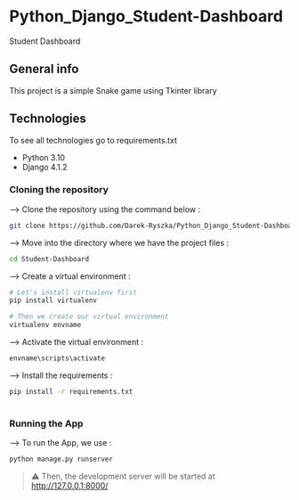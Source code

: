 # Python_Django_Student-Dashboard

Student Dashboard

## General info
This project is a simple Snake game using Tkinter library 

## Technologies
To see all technologies go to requirements.txt
* Python 3.10
* Django 4.1.2


### Cloning the repository

--> Clone the repository using the command below :
```bash
git clone https://github.com/Darek-Ryszka/Python_Django_Student-Dashboard.git

```

--> Move into the directory where we have the project files : 
```bash
cd Student-Dashboard

```

--> Create a virtual environment :
```bash
# Let's install virtualenv first
pip install virtualenv

# Then we create our virtual environment
virtualenv envname

```

--> Activate the virtual environment :
```bash
envname\scripts\activate

```

--> Install the requirements :
```bash
pip install -r requirements.txt

```

#

### Running the App

--> To run the App, we use :
```bash
python manage.py runserver

```

> ⚠ Then, the development server will be started at http://127.0.0.1:8000/

#
